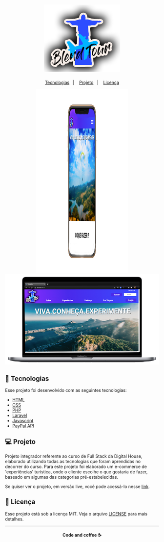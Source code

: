 <h1 align="center">
     <img alt="BlendTour" title="#delicinha" src="public/Galeria/logos/logoadesivo.png" width="250px" />
</h1>

 <p align="center">
   <a href="#-tecnologias">Tecnologias</a>&nbsp;&nbsp;&nbsp;|&nbsp;&nbsp;&nbsp;
   <a href="#-projeto">Projeto</a>&nbsp;&nbsp;&nbsp;|&nbsp;&nbsp;&nbsp;
   <a href="#-licenca">Licença</a>
 </p>

 <p align="center">
    <img alt="Mobile" src="public/Galeria/logos/mobile_frontend.png" height="600px" width="300px">
    <img alt="Frontend" src="public/Galeria/logos/frontend_desktop.png" width="580px">
 </p>

 ## :rocket: Tecnologias

 Esse projeto foi desenvolvido com as seguintes tecnologias:

 - [HTML](https://html.com/)
 - [CSS](https://developer.mozilla.org/pt-BR/docs/Web/CSS)
 - [PHP](https://www.php.net/)
 - [Laravel](https://laravel.com/)
 - [Javascript](https://www.javascript.com/)
 - [PayPal API](https://developer.paypal.com/docs/api/overview/)

 ## 💻 Projeto

 Projeto integrador referente ao curso de Full Stack da Digital House, elaborado utilizando todas as tecnologias que foram aprendidas no decorrer do curso. Para este projeto foi elaborado um e-commerce de 'experiências' turística, onde o cliente escolhe o que gostaria de fazer, baseado em algumas das categorias pré-estabelecidas.

 Se quiser ver o projeto, em versão live, você pode acessá-lo nesse [link]().

 ## :memo: Licença

 Esse projeto está sob a licença MIT. Veja o arquivo [LICENSE](LICENSE.md) para mais detalhes.

 ---
<h4 align="center">
   Code and coffee ☕
</h4>


